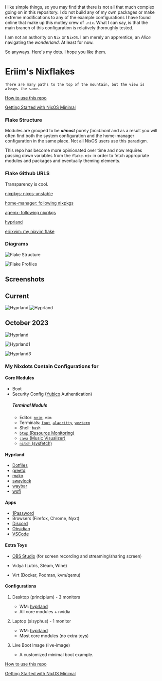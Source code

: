 I like simple things, so you may find that there is not all that much complex going on in this repository. I do not build any of my own packages or make extreme modifications to any of the example configurations I have found online that make up this motley crew of `.nix`. What I can say, is that the main branch of this configuration is relatively thoroughly tested.

I am not an authority on `Nix` or `NixOS`. I am merely an apprentice, an *Alice* navigating the *wonderland*. At least for now.

So anyways. Here's my dots. I hope you like them.

# Eriim's Nixflakes

```
There are many paths to the top of the mountain, but the view is always the same.
```

[How to use this repo](docs/usage.md)

[Getting Started with NixOS Minimal](docs/minimal-install.md)

### Flake Structure
Modules are grouped to be ***almost*** purely *functional* and as a result you will often find both the system configuration and the home-manager configuration in the same place. Not all NixOS users use this paradigm.

This repo has become more opinionated over time and now requires passing down variables from the `flake.nix` in order to fetch appropriate modules and packages and eventually theming elements. 

### Flake Github URLS

Transparency is cool.

[nixpkgs: nixos-unstable](https://github.com/NixOS/nixpkgs)

[home-manager: following nixpkgs](https://github.com/nix-community/home-manager/blob/master/flake.nix)

[agenix: following nixpkgs](https://github.com/ryantm/agenix/blob/main/flake.nix)

[hyprland](https://github.com/hyprwm/Hyprland/blob/main/flake.nix)

[eriixvim: my nixvim flake](https://github.com/erictossell/eriixvim/blob/main/flake.nix)

### Diagrams

![Flake Structure](docs/screens/FlakeStructure8.svg)

![Flake Profiles](docs/screens/FlakeProfiles8.svg)

## Screenshots

Current 
------
![Hyprland](docs/screens/hyprland4.png)
![Hyprland](docs/screens/hyprland5.png)

October 2023
------
![Hyprland](docs/screens/hyprland1.png)

![Hyprland1](docs/screens/hyprland2.png)

![Hyprland3](docs/screens/hyprland3.png)

### My Nixdots Contain Configurations for

#### Core Modules
- Boot
- Security Config ([Yubico](https://www.yubico.com/) Authentication)
  ##### Terminal Module
  - Editor: [`nvim`](https://neovim.io/), `vim`
  - Terminals: [`foot`](https://codeberg.org/dnkl/foot), [`alacritty`](https://github.com/alacritty/alacritty), [`wezterm`](https://wezfurlong.org/wezterm/index.html)
  - Shell: `bash`
  - [`btop` (Resource Monitoring)](https://github.com/aristocratos/btop)
  - [`cava` (Music Visualizer)](https://github.com/karlstav/cava)
  - [`nitch` (sysfetch)](https://github.com/ssleert/nitch)

#### Hyprland
- [Dotfiles](modules/hyprland/config/)
- [greetd](modules/hyprland/greetd/default.nix)
- [mako](modules/hyprland/mako/default.nix)
- [swaylock](modules/hyprland/swaylock/default.nix)
- [waybar](modules/hyprland/waybar/default.nix)
- [wofi](modules/hyprland/wofi/default.nix)

#### Apps
- [1Password](https://1password.com/)
- Browsers (Firefox, Chrome, Nyxt)
- [Discord](https://discord.com)
- [Obsidian](https://obsidian.md/)
- [VSCode](https://code.visualstudio.com/)

#### Extra Toys
- [OBS Studio](https://obsproject.com/) (for screen recording and streaming/sharing screen)
- Vidya (Lutris, Steam, Wine)

- Virt (Docker, Podman, kvm/qemu)

#### Configurations
1. Desktop (principium) - 3 monitors

   - WM: [hyprland](https://hyprland.org/)
   - All core modules + nvidia

2. Laptop (sisyphus) - 1 monitor

   - WM: [hyprland](https://hyprland.org/)
   - Most core modules (no extra toys)

3. Live Boot Image (live-image)

   - A customized minimal boot example.

[How to use this repo](docs/usage.md)

[Getting Started with NixOS Minimal](docs/minimal-install.md)
